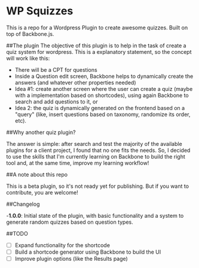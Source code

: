 WP Squizzes
===========

This is a repo for a Wordpress Plugin to create awesome quizzes. Built on top of Backbone.js.

##The plugin
The objective of this plugin is to help in the task of create a quiz system for wordpress. This is a explanatory statement, so the concept will work like this:

- There will be a CPT for questions
- Inside a Question edit screen, Backbone helps to dynamically create the answers (and whatever other properties needed)
- Idea #1: create another screen where the user can create a quiz (maybe with a implementation based on shortcodes), using again Backbone to search and add questions to it, or
- Idea 2: the quiz is dynamically generated on the frontend based on a "query" (like, insert questions based on taxonomy, randomize its order, etc).

##Why another quiz plugin?

The answer is simple: after search and test the majority of the available plugins for a client project, I found that no one fits the needs. So, I decided to use the skills that I'm currently learning on Backbone to build the right tool and, at the same time, improve my learning workflow!  

##A note about this repo

This is a beta plugin, so it's not ready yet for publishing. But if you want to contribute, you are welcome!

##Changelog

-**1.0.0**: Initial state of the plugin, with basic functionality and a system to generate random quizzes based on question types.

##TODO

* [ ] Expand functionality for the shortcode
* [ ] Build a shortcode generator using Backbone to build the UI
* [ ] Improve plugin options (like the Results page)

